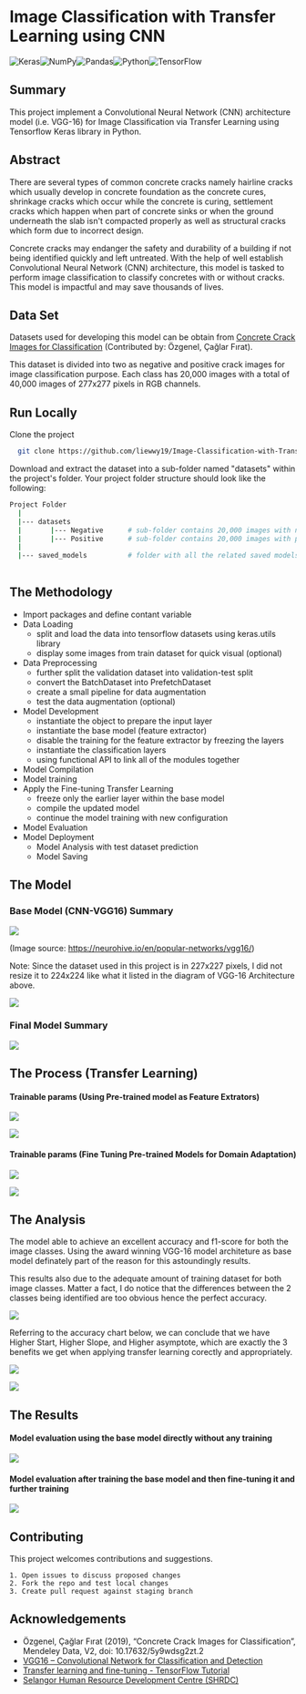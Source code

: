 
# Image Classification with Transfer Learning using CNN


![Keras](https://img.shields.io/badge/Keras-%23D00000.svg?style=for-the-badge&logo=Keras&logoColor=white)![NumPy](https://img.shields.io/badge/numpy-%23013243.svg?style=for-the-badge&logo=numpy&logoColor=white)![Pandas](https://img.shields.io/badge/pandas-%23150458.svg?style=for-the-badge&logo=pandas&logoColor=white)![Python](https://img.shields.io/badge/python-3670A0?style=for-the-badge&logo=python&logoColor=ffdd54)![TensorFlow](https://img.shields.io/badge/TensorFlow-%23FF6F00.svg?style=for-the-badge&logo=TensorFlow&logoColor=white)



## Summary
This project implement a Convolutional Neural Network (CNN) architecture model (i.e. VGG-16) for Image Classification via Transfer Learning using Tensorflow Keras library in Python.
## Abstract
There are several types of common concrete cracks namely hairline cracks which
usually develop in concrete foundation as the concrete cures, shrinkage cracks which
occur while the concrete is curing, settlement cracks which happen when part of
concrete sinks or when the ground underneath the slab isn't compacted properly as
well as structural cracks which form due to incorrect design.

Concrete cracks may endanger the safety and durability of a building if not being
identified quickly and left untreated. With the help of well establish Convolutional Neural Network (CNN) architecture, this model is tasked to
perform image classification to classify concretes with or without cracks. This model is impactful and may save thousands of lives.
## Data Set
Datasets used for developing this model can be obtain from [Concrete Crack Images for Classification](https://data.mendeley.com/datasets/5y9wdsg2zt/2) (Contributed by: Özgenel, Çağlar Fırat).

This dataset is divided into two as negative and positive crack images for image classification purpose. Each class has 20,000 images with a total of 40,000 images of 277x277 pixels in RGB channels.

## Run Locally

Clone the project

```bash
  git clone https://github.com/liewwy19/Image-Classification-with-Transfer-Learning-using-CNN.git
```

Download and extract the dataset into a sub-folder named "datasets" within the project's folder. Your project folder structure should look like the following:
```bash
Project Folder
  |
  |--- datasets
  |       |--- Negative      # sub-folder contains 20,000 images with no cracks   
  |       |--- Positive      # sub-folder contains 20,000 images with positive cracks    
  |
  |--- saved_models          # folder with all the related saved models
  
```


## The Methodology
+ Import packages and define contant variable
+ Data Loading
    + split and load the data into tensorflow datasets using keras.utils library
    + display some images from train dataset for quick visual (optional)
+ Data Preprocessing
    + further split the validation dataset into validation-test split
    + convert the BatchDataset into PrefetchDataset
    + create a small pipeline for data augmentation
    + test the data augmentation (optional)
+ Model Development
    + instantiate the object to prepare the input layer 
    + instantiate the base model (feature extractor)
    + disable the training for the feature extractor by freezing the layers
    + instantiate the classification layers
    + using functional API to link all of the modules together
+ Model Compilation
+ Model training
+ Apply the Fine-tuning Transfer Learning
    + freeze only the earlier layer within the base model
    + compile the updated model
    + continue the model training with new configuration
+ Model Evaluation
+ Model Deployment
    + Model Analysis with test dataset prediction
    + Model Saving

## The Model

### Base Model (CNN-VGG16) Summary
![](https://github.com/liewwy19/Image-Classification-with-Transfer-Learning-using-CNN/blob/main/assets/1_CrjJwSX9S7f759dK2EtGJQ.jpg?raw=True)

(Image source: https://neurohive.io/en/popular-networks/vgg16/)

Note: Since the dataset used in this project is in 227x227 pixels, I did not resize it to 224x224 like what it listed in the diagram of VGG-16 Architecture above.

![](https://github.com/liewwy19/Image-Classification-with-Transfer-Learning-using-CNN/blob/main/feature_extractor_model_summary.png?raw=True)


### Final Model Summary
![](https://github.com/liewwy19/Image-Classification-with-Transfer-Learning-using-CNN/blob/main/final_model_summary.png?raw=True)
## The Process (Transfer Learning)

#### Trainable params (Using Pre-trained model as Feature Extrators)
![](https://github.com/liewwy19/Image-Classification-with-Transfer-Learning-using-CNN/blob/main/assets/params.png?raw=True)

![](https://github.com/liewwy19/Image-Classification-with-Transfer-Learning-using-CNN/blob/main/assets/training.png?raw=True)

#### Trainable params (Fine Tuning Pre-trained Models for Domain Adaptation)
![](https://github.com/liewwy19/Image-Classification-with-Transfer-Learning-using-CNN/blob/main/assets/params_fine_tune.png?raw=True)

![](https://github.com/liewwy19/Image-Classification-with-Transfer-Learning-using-CNN/blob/main/assets/training_fine_tune.png?raw=True)
## The Analysis
The model able to achieve an excellent accuracy and f1-score for both the image classes. Using the award winning VGG-16 model architeture as base model definately part of the reason for this astoundingly results. 

This results also due to the adequate amount of training dataset for both image classes. Matter a fact, I do notice that the differences between the 2 classes being identified are too obvious hence the perfect accuracy. 

![](https://github.com/liewwy19/Image-Classification-with-Transfer-Learning-using-CNN/blob/main/confusion_matrix.png?raw=True)


Referring to the accuracy chart below, we can conclude that we have Higher Start, Higher Slope, and Higher asymptote, which are exactly the 3 benefits we get when applying transfer learning corectly and appropriately.


![](https://github.com/liewwy19/Image-Classification-with-Transfer-Learning-using-CNN/blob/main/chart_tensorboard_acc.png?raw=True)

![](https://github.com/liewwy19/Image-Classification-with-Transfer-Learning-using-CNN/blob/main/chart_tensorboard_loss.png?raw=True)
## The Results

#### Model evaluation using the base model directly without any training
![](https://github.com/liewwy19/Image-Classification-with-Transfer-Learning-using-CNN/blob/main/assets/evaluation_before.png?raw=True)

#### Model evaluation after training the base model and then fine-tuning it and further training
![](https://github.com/liewwy19/Image-Classification-with-Transfer-Learning-using-CNN/blob/main/assets/evaluation_after.png?raw=True)


## Contributing

This project welcomes contributions and suggestions. 

    1. Open issues to discuss proposed changes 
    2. Fork the repo and test local changes
    3. Create pull request against staging branch


## Acknowledgements
 - Özgenel, Çağlar Fırat (2019), “Concrete Crack Images for Classification”, Mendeley Data, V2, doi: 10.17632/5y9wdsg2zt.2
 - [VGG16 – Convolutional Network for Classification and Detection](https://neurohive.io/en/popular-networks/vgg16/)
 - [Transfer learning and fine-tuning - TensorFlow Tutorial](https://www.tensorflow.org/tutorials/images/transfer_learning)
 - [Selangor Human Resource Development Centre (SHRDC)](https://www.shrdc.org.my/)

